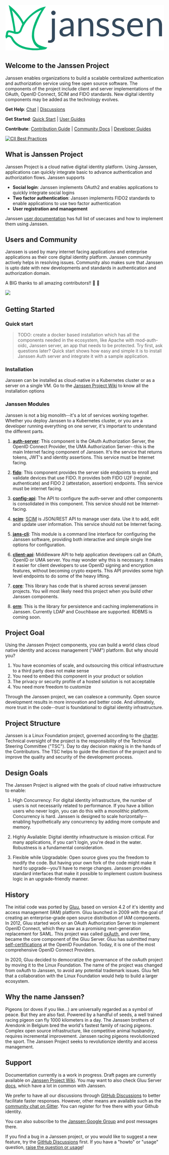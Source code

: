 <h1 align="center"><img src="https://github.com/JanssenProject/jans/blob/eea33ea5c7740244b45f7bb1893167cd3fb93903/docs/logo/janssen_project_transparent_630px_182px.png" alt="Janssen Project - cloud native identity and access management platform"></h1>

## Welcome to the Janssen Project

Janssen enables organizations to build a scalable centralized authentication and authorization service using free open source software. The components of the project include client and server implementations of the OAuth, OpenID Connect, SCIM and FIDO standards. New digital identity components may be added as the technology evolves.

**Get Help**: [Chat](https://gitter.im/JanssenProject/Lobby) | [Discussions](https://github.com/JanssenProject/jans/discussions)

**Get Started**: [Quick Start](https://github.com/JanssenProject/jans/edit/docs-readme-updates/README.md#quick-start) | [User Guides](https://github.com/JanssenProject/jans/tree/main/docs/user)

**Contribute**: [Contribution Guide](https://github.com/JanssenProject/jans/blob/main/docs/CONTRIBUTING.md) | [Community Docs](https://github.com/JanssenProject/jans/tree/main/docs/community) | [Developer Guides](https://github.com/JanssenProject/jans/tree/main/docs/developer)

[![CII Best Practices](https://bestpractices.coreinfrastructure.org/projects/4353/badge)](https://bestpractices.coreinfrastructure.org/projects/4353)

## What is Janssen Project

Janssen Project is a cloud native digital identity platform. Using Janssen, applications can quickly integrate basic to advance authentication and authorization flows. Janssen supports

- **Social login**: Janssen implements OAuth2 and enables applications to quickly integrate social logins
- **Two factor authentication**: Janssen implements FIDO2 standards to enable applications to use two factor authentication
- **User registration and management**

Janssen [user documentation](https://github.com/JanssenProject/jans/tree/main/docs/user) has full list of usecases and how to implement them using Janssen.

## Users and Community

Janssen is used by many internet facing applications and enterprise applications as their core digital identity platform. Janssen community actively helps in resolving issues. Community also makes sure that Janssen is upto date with new developments and standards in authentication and authorization domain.

A BIG thanks to all amazing contributors!! 👏 👏

<a href="https://github.com/JanssenProject/jans/graphs/contributors">
  <img src="https://contrib.rocks/image?repo=JanssenProject/jans" />
</a>

## Getting Started

### Quick start

> TODO: create a docker based installation which has all the components needed in the ecosystem, like Apache with mod-auth-oidc, Janssen server, an app that needs to be protected.
Try first, ask questions later? Quick start shows how easy and simple it is to install Janssen Auth server and integrate it with a sample application. 

### Installation

Janssen can be installed as cloud-native in a Kubernetes cluster or as a server on a single VM. Go to the [Janssen Project Wiki](https://github.com/JanssenProject/jans/wiki/) to know all the installation options

### Janssen Modules

Janssen is not a big monolith--it's a lot of services working together. Whether you deploy Janssen to a Kubernetes cluster, or you are a developer running everything on one server, it's important to understand the different parts. 

1. **[auth-server](jans-auth-server)**: This component is the OAuth Authorization Server, the OpenID Connect Provider, the UMA Authorization Server--this is the main Internet facing component of Janssen. It's the service that returns tokens, JWT's and identity assertions. This service must be Internet facing.

1. **[fido](jans-fido2)**:  This component provides the server side endpoints to enroll and validate devices that use FIDO. It provides both FIDO U2F (register, authenticate) and FIDO 2 (attestation, assertion) endpoints. This service must be internet facing.

1. **[config-api](jans-config-api)**: The API to configure the auth-server and other components is consolidated in this component. This service should not be Internet-facing.

1. **[scim](jans-scim)**: [SCIM](http://www.simplecloud.info/) is JSON/REST API to manage user data. Use it to add, edit and update user information. This service should not be Internet facing.

1. **[jans-cli](jans-cli)**: This module is a command line interface for configuring the Janssen software, providing both interactive and simple single line
   options for configuration.

1. **[client-api](jans-client-api)**: Middleware API to help application developers call an OAuth, OpenID or UMA server. You may wonder why this is necessary. It makes it easier for client developers to use OpenID signing and encryption features, without becoming crypto experts. This API provides some high level endpoints to do some of the heavy lifting.

1. **[core](jans-core)**: This library has code that is shared across several janssen projects. You will most likely need this project when you build other Janssen components.

1. **[orm](jans-orm)**: This is the library for persistence and caching implemenations in Janssen. Currently LDAP and Couchbase are supported. RDBMS is coming soon.


## Project Goal

Using the Janssen Project components, you can build a world class cloud native identity and access management ("IAM") platform. But why should you?
1. You have economies of scale, and outsourcing this critical infrastructure to a third party does not make sense
1. You need to embed this component in your product or solution
1. The privacy or security profile of a hosted solution is not acceptable
1. You need more freedom to customize


Through the Janssen project, we can coalesce a community. Open source development results in more innovation and better code. And ultimately, more trust in the code--*trust* is foundational to digital identity infrastructure.

## Project Structure

Janssen is a Linux Foundation project, governed according to the [charter](./docs/community/charter.md). Technical oversight of the project is the responsibility of the Technical Steering Committee ("TSC"). Day to day decision making is in the hands of the Contributors. The TSC helps to guide the direction of the project and to improve the quality and security of the development process.

## Design Goals

The Janssen Project is aligned with the goals of cloud native infrastructure to enable:

1. High Concurrency: For digital identity infrastructure, the number of users is not necessarily related to performance. If you have a billion users who never login, you can do this with a monolithic platform. Concurrency is hard. Janssen is designed to scale horizontally--enabling hypothetically any concurrency by adding more compute and memory.

2. Highly Available: Digital identity infrastructure is mission critical. For many applications, if you can't login, you're dead in the water. Robustness is a fundamental consideration.

3. Flexible while Upgradable: Open source gives you the freedom to modify the code. But having your own fork of the code might make it hard to upgrade--you'll have to merge changes. Janssen provides standard interfaces that make it possible to implement custom business logic in an upgrade-friendly manner.

## History

The initial code was ported by [Gluu](https://gluu.org), based on version 4.2 of it's identity and access management (IAM) platform. Gluu launched in 2009 with the goal of creating an enterprise-grade open source distribution of IAM components. In 2012, Gluu started work on an OAuth Authorization Server to implement OpenID Connect, which they saw as a promising next-generation replacement for SAML. This project was called [oxAuth](https://github.com/GluuFederation/oxauth), and over time, became the core component of the Gluu Server.  Gluu has submitted many [self-certifications](https://openid.net/certification/) at the OpenID Foundation. Today, it is  one of the most comprehensive OpenID Connect Providers.

In 2020, Gluu decided to democratize the governance of the oxAuth project by moving it to the Linux Foundation. The name of the project was changed from oxAuth to Janssen, to avoid any potential trademark issues. Gluu felt that a collaboration with the Linux Foundation would help to build a larger ecosystem.

## Why the name Janssen?

Pigeons (or doves if you like...) are universally regarded as a symbol of peace. But they are also fast. Powered by a handful of seeds, a well trained racing pigeon can fly 1000 kilometers in a day. The Janssen brothers of Arendonk in Belgium bred the world's fastest family of racing pigeons. Complex open source infrastructure, like competitive animal husbandry, requires incremental improvement. Janssen racing pigeons revolutionized the sport. The Janssen Project seeks to revolutionize identity and access management.

## Support

Documentation currently is a work in progress. Draft pages are currently available on [Janssen Project Wiki](https://github.com/JanssenProject/jans/wiki/). You may want to also check Gluu Server [docs](https://gluu.org/docs), which have a lot in common with Janssen.

We prefer to have all our discussions through [GitHub Discussions](https://github.com/JanssenProject/jans/discussion) to better facilitate faster responses. However, other means are available such as the [community chat on Gitter](https://gitter.im/JanssenProject/Lobby). You can register for free there with your Github identity.

You can also subscribe to the [Janssen Google Group](https://groups.google.com/u/2/g/janssen_project)
and post messages there.

If you find a bug in a Janssen project, or you would like to suggest a new feature, try the [GitHub Discussions](https://github.com/JanssenProject/jans/discussion) first. If you have a "howto" or "usage" question, [raise the question or usage](https://github.com/JanssenProject/jans/discussion)! 

